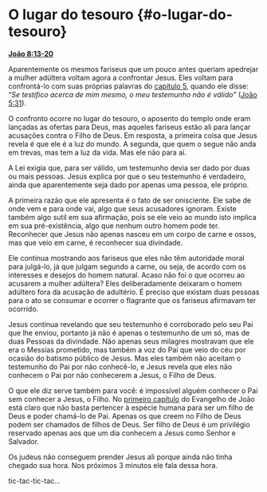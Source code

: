 # O lugar do tesouro {#o-lugar-do-tesouro}

[**João 8:13-20**](http://bibliaonline.com.br/acf/jo/8/13-20)

Aparentemente os mesmos fariseus que um pouco antes queriam apedrejar a mulher adúltera voltam agora a confrontar Jesus. Eles voltam para confrontá-lo com suas próprias palavras do [capítulo 5](http://bibliaonline.com.br/acf/jo/5), quando ele disse: “_Se testifico acerca de mim mesmo, o meu testemunho não é válido”_ ([João 5:31](http://bibliaonline.com.br/acf/jo/5/31)).

O confronto ocorre no lugar do tesouro, o aposento do templo onde eram lançadas as ofertas para Deus, mas aqueles fariseus estão ali para lançar acusações contra o Filho de Deus. Em resposta, a primeira coisa que Jesus revela é que ele é a luz do mundo. A segunda, que quem o segue não anda em trevas, mas tem a luz da vida. Mas ele não para aí.

A Lei exigia que, para ser válido, um testemunho devia ser dado por duas ou mais pessoas. Jesus explica por que o seu testemunho é verdadeiro, ainda que aparentemente seja dado por apenas uma pessoa, ele próprio.

A primeira razão que ele apresenta é o fato de ser onisciente. Ele sabe de onde vem e para onde vai, algo que seus acusadores ignoram. Existe também algo sutil em sua afirmação, pois se ele veio ao mundo isto implica em sua pré-existência, algo que nenhum outro homem pode ter. Reconhecer que Jesus não apenas nasceu em um corpo de carne e ossos, mas que veio em carne, é reconhecer sua divindade.

Ele continua mostrando aos fariseus que eles não têm autoridade moral para julgá-lo, já que julgam segundo a carne, ou seja, de acordo com os interesses e desejos do homem natural. Acaso não foi o que ocorreu ao acusarem a mulher adúltera? Eles deliberadamente deixaram o homem adúltero fora da acusação de adultério. É preciso que existam duas pessoas para o ato se consumar e ocorrer o flagrante que os fariseus afirmavam ter ocorrido.

Jesus continua revelando que seu testemunho é corroborado pelo seu Pai que lhe enviou, portanto já não é apenas o testemunho de um só, mas de duas Pessoas da divindade. Não apenas seus milagres mostravam que ele era o Messias prometido, mas também a voz do Pai que veio do céu por ocasião do batismo público de Jesus. Mas eles também não aceitam o testemunho do Pai por não conhecê-lo, e Jesus revela que eles não conhecem o Pai por não conhecerem a Jesus, o Filho de Deus.

O que ele diz serve também para você: é impossível alguém conhecer o Pai sem conhecer a Jesus, o Filho. No [primeiro capítulo](http://bibliaonline.com.br/acf/jo/1) do Evangelho de João está claro que não basta pertencer à espécie humana para ser um filho de Deus e poder chamá-lo de Pai. Apenas os que creem no Filho de Deus podem ser chamados de filhos de Deus. Ser filho de Deus é um privilégio reservado apenas aos que um dia conhecem a Jesus como Senhor e Salvador.

Os judeus não conseguem prender Jesus ali porque ainda não tinha chegado sua hora. Nos próximos 3 minutos ele fala dessa hora.

tic-tac-tic-tac...